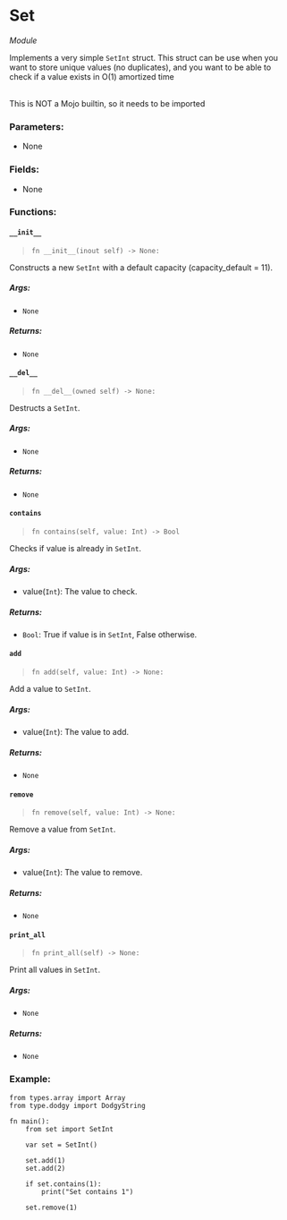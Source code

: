# Set

_Module_

Implements a very simple `SetInt` struct. This struct can be use when you want to store unique values (no duplicates), and you want to be able to check if a value exists in O(1) amortized time

<br>
This is NOT a Mojo builtin, so it needs to be imported
<br>

### **Parameters:**

-   None

### **Fields:**

-   None

### **Functions:**

#### `__init__`

> `fn __init__(inout self) -> None:`

Constructs a new `SetInt` with a default capacity (capacity_default = 11).

##### **Args:**

-   `None`

##### **Returns:**

-   `None`

#### `__del__`

> `fn __del__(owned self) -> None:`

Destructs a `SetInt`.

##### **Args:**

-   `None`

##### **Returns:**

-   `None`

#### `contains`

> `fn contains(self, value: Int) -> Bool`

Checks if value is already in `SetInt`.

##### **Args:**

-   value(`Int`): The value to check.

##### **Returns:**

-   `Bool`: True if value is in `SetInt`, False otherwise.

#### `add`

> `fn add(self, value: Int) -> None:`

Add a value to `SetInt`.

##### **Args:**

-   value(`Int`): The value to add.

##### **Returns:**

-   `None`

#### `remove`

> `fn remove(self, value: Int) -> None:`

Remove a value from `SetInt`.

##### **Args:**

-   value(`Int`): The value to remove.

##### **Returns:**

-   `None`

#### `print_all`

> `fn print_all(self) -> None:`

Print all values in `SetInt`.

##### **Args:**

-   `None`

##### **Returns:**

-   `None`

### **Example:**

```mojo
from types.array import Array
from type.dodgy import DodgyString

fn main():
    from set import SetInt

    var set = SetInt()

    set.add(1)
    set.add(2)

    if set.contains(1):
        print("Set contains 1")

    set.remove(1)
```
